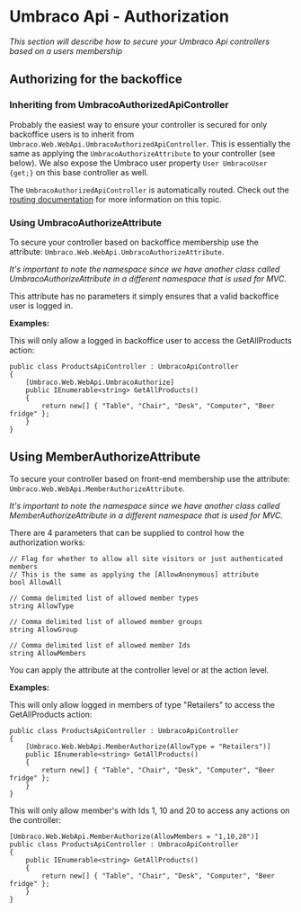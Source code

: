 # Umbraco Api - Authorization

_This section will describe how to secure your Umbraco Api controllers based on a users membership_ 

## Authorizing for the backoffice

### Inheriting from UmbracoAuthorizedApiController

Probably the easiest way to ensure your controller is secured for only backoffice users is to inherit from `Umbraco.Web.WebApi.UmbracoAuthorizedApiController`. This is essentially the same as applying the `UmbracoAuthorizeAttribute` to your controller (see below). We also expose the Umbraco user property `User UmbracoUser {get;}` on this base controller as well.

The `UmbracoAuthorizedApiController` is automatically routed.  Check out the [routing documentation](../Authorized/index.md) for more information on this topic.

### Using UmbracoAuthorizeAttribute

To secure your controller based on backoffice membership use the attribute: `Umbraco.Web.WebApi.UmbracoAuthorizeAttribute`. 

*It's important to note the namespace since we have another class called UmbracoAuthorizeAttribute in a different namespace that is used for MVC.*

This attribute has no parameters it simply ensures that a valid backoffice user is logged in.

**Examples:**

This will only allow a logged in backoffice user to access the GetAllProducts action:

	public class ProductsApiController : UmbracoApiController
	{
	    [Umbraco.Web.WebApi.UmbracoAuthorize]
	    public IEnumerable<string> GetAllProducts()
	    {
	        return new[] { "Table", "Chair", "Desk", "Computer", "Beer fridge" };
	    }
	}

## Using MemberAuthorizeAttribute

To secure your controller based on front-end membership use the attribute: `Umbraco.Web.WebApi.MemberAuthorizeAttribute`. 

*It's important to note the namespace since we have another class called MemberAuthorizeAttribute in a different namespace that is used for MVC.*

There are 4 parameters that can be supplied to control how the authorization works:

	// Flag for whether to allow all site visitors or just authenticated members
	// This is the same as applying the [AllowAnonymous] attribute
	bool AllowAll

	// Comma delimited list of allowed member types
	string AllowType

	// Comma delimited list of allowed member groups
	string AllowGroup

	// Comma delimited list of allowed member Ids
	string AllowMembers

You can apply the attribute at the controller level or at the action level. 

**Examples:**

This will only allow logged in members of type "Retailers" to access the GetAllProducts action:

	public class ProductsApiController : UmbracoApiController
	{
	    [Umbraco.Web.WebApi.MemberAuthorize(AllowType = "Retailers")]
	    public IEnumerable<string> GetAllProducts()
	    {
	        return new[] { "Table", "Chair", "Desk", "Computer", "Beer fridge" };
	    }
	}

This will only allow member's with Ids 1, 10 and 20 to access any actions on the controller:

	[Umbraco.Web.WebApi.MemberAuthorize(AllowMembers = "1,10,20")]
	public class ProductsApiController : UmbracoApiController
	{	    
	    public IEnumerable<string> GetAllProducts()
	    {
	        return new[] { "Table", "Chair", "Desk", "Computer", "Beer fridge" };
	    }
	}
